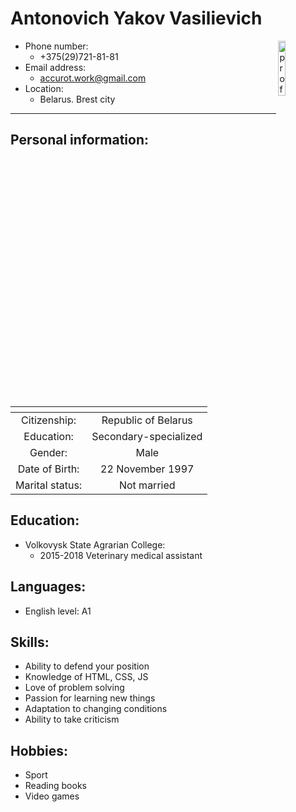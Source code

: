 # Antonovich Yakov Vasilievich
<image src='img/profil.jpg' width='15%' alt='profil photo' align='right'>

* Phone number:
  * +375(29)721-81-81
* Email address:
  * accurot.work@gmail.com
* Location:
  * Belarus. Brest city


---

## Personal information:
| <!-- -->       | <!-- -->           |
|:--------------:|:------------------:|
| Citizenship:   | Republic of Belarus |
| Education:     |Secondary-specialized|
| Gender:        | Male                |
| Date of Birth: | 22 November 1997    |
| Marital status:| Not married         |


## Education:
* Volkovysk State Agrarian College:
  * 2015-2018 Veterinary medical assistant

## Languages:

* English level: A1  

## Skills: 
* Ability to defend your position
* Knowledge of HTML, CSS, JS
* Love of problem solving
* Passion for learning new things
* Adaptation to changing conditions
* Ability to take criticism

## Hobbies:
* Sport
* Reading books
* Video games